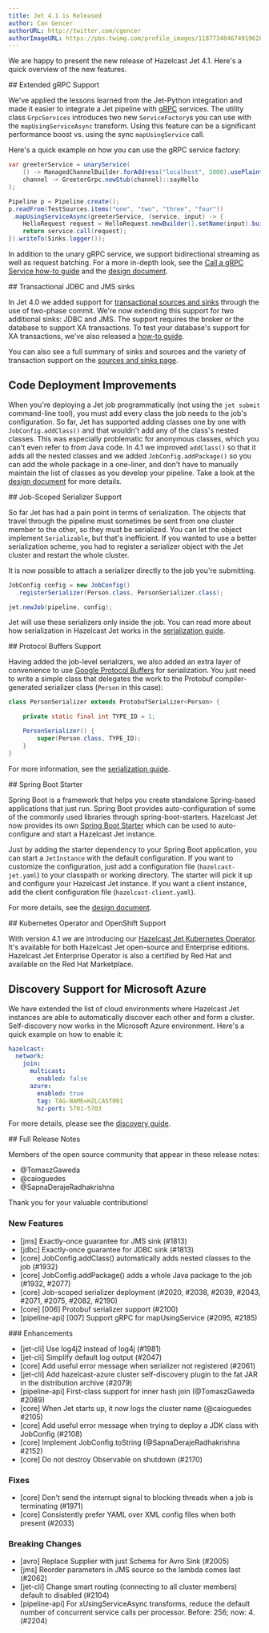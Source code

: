 ```yaml
---
title: Jet 4.1 is Released
author: Can Gencer
authorURL: http://twitter.com/cgencer
authorImageURL: https://pbs.twimg.com/profile_images/1187734846749196288/elqWdrPj_400x400.jpg
---
```


We are happy to present the new release of Hazelcast Jet 4.1. Here's a
quick overview of the new features.

## Extended gRPC Support

We've applied the lessons learned from the Jet-Python integration and
made it easier to integrate a Jet pipeline with [gRPC](https://grpc.io)
services. The utility class `GrpcServices` introduces two new
`ServiceFactory`s you can use with the `mapUsingServiceAsync` transform.
Using this feature can be a significant performance boost vs. using the
sync `mapUsingService` call.

Here's a quick example on how you can use the gRPC service factory:

```java
var greeterService = unaryService(
    () -> ManagedChannelBuilder.forAddress("localhost", 5000).usePlaintext(),
    channel -> GreeterGrpc.newStub(channel)::sayHello
);

Pipeline p = Pipeline.create();
p.readFrom(TestSources.items("one", "two", "three", "four"))
 .mapUsingServiceAsync(greeterService, (service, input) -> {
    HelloRequest request = HelloRequest.newBuilder().setName(input).build();
    return service.call(request);
}).writeTo(Sinks.logger());
```

In addition to the unary gRPC service, we support bidirectional
streaming as well as request batching. For a more in-depth look, see the
[Call a gRPC Service how-to guide](/docs/how-tos/grpc) and the [design
document](/docs/design-docs/007-grpc-support).

## Transactional JDBC and JMS sinks

In Jet 4.0 we added support for [transactional sources and
sinks](/blog/2020/02/20/transactional-processors) through the use of
two-phase commit. We're now extending this support for two additional
sinks: JDBC and JMS. The support requires the broker or the database to
support XA transactions. To test your database's support for XA
transactions, we've also released a [how-to guide](/docs/how-tos/xa).

You can also see a full summary of sinks and sources and the variety of
transaction support on the [sources and sinks
page](/docs/api/sources-sinks#summary).

## Code Deployment Improvements

When you're deploying a Jet job programmatically (not using the `jet
submit` command-line tool), you must add every class the job needs to
the job's configuration. So far, Jet has supported adding classes one by
one with `JobConfig.addClass()` and that wouldn't add any of the class's
nested classes. This was especially problematic for anonymous classes,
which you can't even refer to from Java code. In 4.1 we improved
`addClass()` so that it adds all the nested classes and we added
`JobConfig.addPackage()` so you can add the whole package in a
one-liner, and don't have to manually maintain the list of classes as
you develop your pipeline. Take a look at the [design
document](/docs/design-docs/001-code-deployment-improvements) for more
details.

## Job-Scoped Serializer Support

So far Jet has had a pain point in terms of serialization. The objects
that travel through the pipeline must sometimes be sent from one cluster
member to the other, so they must be serialized. You can let the object
implement `Serializable`, but that's inefficient. If you wanted to use
a better serialization scheme, you had to register a serializer object
with the Jet cluster and restart the whole cluster.

It is now possible to attach a serializer directly to the job you're
submitting.

```java
JobConfig config = new JobConfig()
  .registerSerializer(Person.class, PersonSerializer.class);

jet.newJob(pipeline, config);
```

Jet will use these serializers only inside the job. You can read more
about how serialization in Hazelcast Jet works in the [serialization
guide](/docs/api/serialization).

## Protocol Buffers Support

Having added the job-level serializers, we also added an extra layer of
convenience to use [Google Protocol
Buffers](https://developers.google.com/protocol-buffers) for
serialization. You just need to write a simple class that delegates the
work to the Protobuf compiler-generated serializer class (`Person` in
this case):

```java
class PersonSerializer extends ProtobufSerializer<Person> {

    private static final int TYPE_ID = 1;

    PersonSerializer() {
        super(Person.class, TYPE_ID);
    }
}
```

For more information, see the [serialization guide](/docs/api/serialization#google-protocol-buffers).

## Spring Boot Starter

Spring Boot is a framework that helps you create standalone Spring-based
applications that just run. Spring Boot provides auto-configuration of
some of the commonly used libraries through spring-boot-starters.
Hazelcast Jet now provides its own [Spring Boot
Starter](https://github.com/hazelcast/hazelcast-jet-contrib/tree/master/hazelcast-jet-spring-boot-starter)
which can be used to auto-configure and start a Hazelcast Jet instance.

Just by adding the starter dependency to your Spring Boot application,
you can start a `JetInstance` with the default configuration. If you
want to customize the configuration, just add a configuration file
(`hazelcast-jet.yaml`) to your classpath or working directory. The
starter will pick it up and configure your Hazelcast Jet instance.  If
you want a client instance, add the client configuration file
(`hazelcast-client.yaml`).

For more details, see the [design
document](/docs/design-docs/004-spring-boot-starter).

## Kubernetes Operator and OpenShift Support

With version 4.1 we are introducing our [Hazelcast Jet Kubernetes
Operator](https://operatorhub.io/?keyword=jet). It's available for both
Hazelcast Jet open-source and Enterprise editions. Hazelcast Jet
Enterprise Operator is also a certified by Red Hat and available on the
Red Hat Marketplace.

## Discovery Support for Microsoft Azure

We have extended the list of cloud environments where Hazelcast Jet
instances are able to automatically discover each other and form a
cluster. Self-discovery now works in the Microsoft Azure environment.
Here's a quick example on how to enable it:

```yaml
hazelcast:
  network:
    join:
      multicast:
        enabled: false
      azure:
        enabled: true
        tag: TAG-NAME=HZLCAST001
        hz-port: 5701-5703
```

For more details, please see the [discovery
guide](/docs/operations/discovery#azure-cloud).

## Full Release Notes

Members of the open source community that appear in these release notes:

- @TomaszGaweda
- @caioguedes
- @SapnaDerajeRadhakrishna

Thank you for your valuable contributions!

### New Features

- [jms] Exactly-once guarantee for JMS sink (#1813)
- [jdbc] Exactly-once guarantee for JDBC sink (#1813)
- [core] JobConfig.addClass() automatically adds nested classes to the job (#1932)
- [core] JobConfig.addPackage() adds a whole Java package to the job (#1932, #2077)
- [core] Job-scoped serializer deployment (#2020, #2038, #2039, #2043, #2071, #2075, #2082, #2190)
- [core] [006] Protobuf serializer support (#2100)
- [pipeline-api] [007] Support gRPC for mapUsingService (#2095, #2185)

### Enhancements

- [jet-cli] Use log4j2 instead of log4j (#1981)
- [jet-cli] Simplify default log output (#2047)
- [core] Add useful error message when serializer not registered (#2061)
- [jet-cli] Add hazelcast-azure cluster self-discovery plugin to the
  fat JAR in the distribution archive (#2079)
- [pipeline-api] First-class support for inner hash join (@TomaszGaweda #2089)
- [core] When Jet starts up, it now logs the cluster name (@caioguedes #2105)
- [core] Add useful error message when trying to deploy a JDK class with JobConfig (#2108)
- [core] Implement JobConfig.toString (@SapnaDerajeRadhakrishna #2152)
- [core] Do not destroy Observable on shutdown (#2170)

### Fixes

- [core] Don't send the interrupt signal to blocking threads when a job is terminating (#1971)
- [core] Consistently prefer YAML over XML config files when both present (#2033)

### Breaking Changes

- [avro] Replace Supplier<Schema> with just Schema for Avro Sink (#2005)
- [jms] Reorder parameters in JMS source so the lambda comes last (#2062)
- [jet-cli] Change smart routing (connecting to all cluster members) default to disabled (#2104)
- [pipeline-api] For xUsingServiceAsync transforms, reduce the default number of concurrent
  service calls per processor. Before: 256; now: 4. (#2204)
